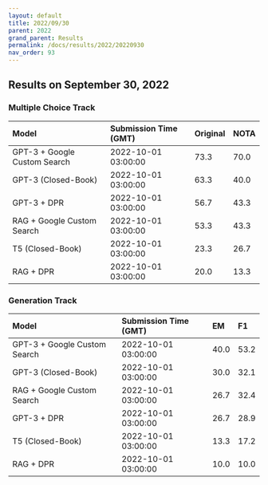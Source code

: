 ```yaml
---
layout: default
title: 2022/09/30
parent: 2022
grand_parent: Results
permalink: /docs/results/2022/20220930
nav_order: 93
---
```


## Results on September 30, 2022

### Multiple Choice Track

| Model        | Submission Time (GMT) | Original | NOTA | 
|:-------------|:---------|:---------|:-----|
|GPT-3 + Google Custom Search|2022-10-01 03:00:00|73.3|70.0|
|GPT-3 (Closed-Book)|2022-10-01 03:00:00|63.3|40.0|
|GPT-3 + DPR|2022-10-01 03:00:00|56.7|43.3|
|RAG + Google Custom Search|2022-10-01 03:00:00|53.3|43.3|
|T5 (Closed-Book)|2022-10-01 03:00:00|23.3|26.7|
|RAG + DPR|2022-10-01 03:00:00|20.0|13.3|



### Generation Track

| Model        | Submission Time (GMT) | EM | F1 | 
|:-------------|:---------|:---------|:-----|
|GPT-3 + Google Custom Search|2022-10-01 03:00:00|40.0|53.2|
|GPT-3 (Closed-Book)|2022-10-01 03:00:00|30.0|32.1|
|RAG + Google Custom Search|2022-10-01 03:00:00|26.7|32.4|
|GPT-3 + DPR|2022-10-01 03:00:00|26.7|28.9|
|T5 (Closed-Book)|2022-10-01 03:00:00|13.3|17.2|
|RAG + DPR|2022-10-01 03:00:00|10.0|10.0|

